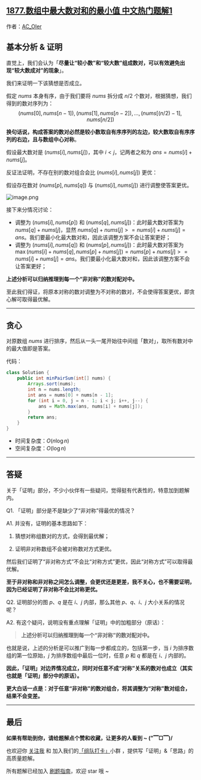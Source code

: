 ## [1877.数组中最大数对和的最小值 中文热门题解1](https://leetcode.cn/problems/minimize-maximum-pair-sum-in-array/solutions/100000/gong-shui-san-xie-noxiang-xin-ke-xue-xi-ru29y)

作者：[AC_OIer](https://leetcode.cn/u/AC_OIer)
## 基本分析 & 证明

直觉上，我们会认为「**尽量让“较小数”和“较大数”组成数对，可以有效避免出现“较大数成对”的现象**」。

我们来证明一下该猜想是否成立。

假定 $nums$ 本身有序，由于我们要将 $nums$ 拆分成 $n / 2$ 个数对，根据猜想，我们得到的数对序列为：
$$
(nums[0], nums[n - 1]), (nums[1], nums[n - 2]), ... , (nums[(n / 2) - 1], nums[n / 2])
$$

**换句话说，构成答案的数对必然是较小数取自有序序列的左边，较大数取自有序序列的右边，且与数组中心对称**。

假设最大数对是 $(nums[i], nums[j])$，其中 $i < j$，记两者之和为 $ans = nums[i] + nums[j]$。

反证法证明，不存在别的数对组合会比 $(nums[i], nums[j])$ 更优：

假设存在数对 $(nums[p], nums[q])$ 与 $(nums[i], nums[j])$ 进行调整使答案更优。

![image.png](https://pic.leetcode-cn.com/1626747498-lUHubw-image.png)

接下来分情况讨论：

* 调整为 $(nums[i], nums[p])$ 和 $(nums[q], nums[j])$：此时最大数对答案为 $nums[q] + nums[j]$，显然 $nums[q] + nums[j] >= nums[i] + nums[j] = ans$。我们要最小化最大数对和，因此该调整方案不会让答案更好；
* 调整为 $(nums[i], nums[q])$ 和 $(nums[p], nums[j])$：此时最大数对答案为 $\max(nums[i] + nums[q], nums[p] + nums[j]) = nums[p] + nums[j] >= nums[i] + nums[j] = ans$。我们要最小化最大数对和，因此该调整方案不会让答案更好；

**上述分析可以归纳推理到每一个“非对称”的数对配对中。**

至此我们得证，将原本对称的数对调整为不对称的数对，不会使得答案更优，即贪心解可取得最优解。

---

## 贪心

对原数组 $nums$ 进行排序，然后从一头一尾开始往中间组「数对」，取所有数对中的最大值即是答案。

代码：
```Java []
class Solution {
    public int minPairSum(int[] nums) {
        Arrays.sort(nums);
        int n = nums.length;
        int ans = nums[0] + nums[n - 1];
        for (int i = 0, j = n - 1; i < j; i++, j--) {
            ans = Math.max(ans, nums[i] + nums[j]);
        }
        return ans;
    }
}
```
* 时间复杂度：$O(n\log{n})$
* 空间复杂度：$O(\log{n})$

---

## 答疑

关于「证明」部分，不少小伙伴有一些疑问，觉得挺有代表性的，特意加到题解内。

Q1. 「证明」部分是不是缺少了“非对称”得最优的情况？

A1. 并没有，证明的基本思路如下：

1. 猜想对称组数对的方式，会得到最优解；

2. 证明非对称数组不会被对称数对方式更优。

然后我们证明了“非对称方式”不会比“对称方式”更优，因此“对称方式”可以取得最优解。

**至于非对称和非对称之间怎么调整，会更优还是更差，我不关心，也不需要证明，因为已经证明了非对称不会比对称更优。**

Q2. 证明部分的图 $p$、$q$ 是在 $i$、$j$ 内部，那么其他 $p$、$q$、$i$、$j$ 大小关系的情况呢？

A2. 有这个疑问，说明没有重点理解「证明」中的加粗部分（原话）：

> **上述分析可以归纳推理到每一个“非对称”的数对配对中。**

也就是说，上述的分析是可以推广到每一步都成立的，包括第一步，当 $i$ 为排序数组的第一位原始，$j$ 为排序数组中最后一位时，任意 $p$ 和 $q$ 都是在 $i$、$j$ 内部的。

**因此，「证明」对边界情况成立，同时对任意不成“对称”关系的数对也成立（其实也就是「证明」部分中的原话）。**

**更大白话一点是：对于任意“非对称”的数对组合，将其调整为“对称”数对组合，结果不会变差。**

---

## 最后

**如果有帮助到你，请给题解点个赞和收藏，让更多的人看到 ~ ("▔□▔)/**

也欢迎你 [关注我](https://oscimg.oschina.net/oscnet/up-19688dc1af05cf8bdea43b2a863038ab9e5.png) 和 加入我们的[「组队打卡」](https://leetcode-cn.com/u/ac_oier/)小群 ，提供写「证明」&「思路」的高质量题解。

所有题解已经加入 [刷题指南](https://github.com/SharingSource/LogicStack-LeetCode/wiki)，欢迎 star 哦 ~ 